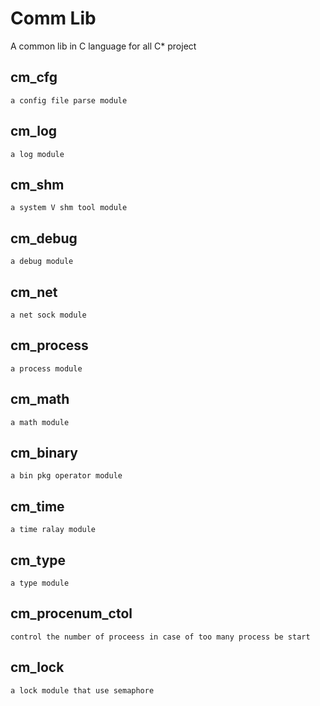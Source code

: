 # Comm Lib #

A common lib in C language for all C* project 


## cm_cfg
	a config file parse module

## cm_log
	a log module

## cm_shm
	a system V shm tool module

## cm_debug
	a debug module

## cm_net
	a net sock module

## cm_process
	a process module

## cm_math
	a math module

## cm_binary
	a bin pkg operator module
	
## cm_time
	a time ralay module

## cm_type
	a type module

## cm_procenum_ctol
	control the number of proceess in case of too many process be start

## cm_lock
	a lock module that use semaphore
